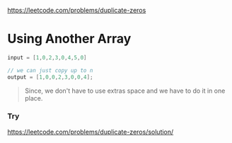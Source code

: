 https://leetcode.com/problems/duplicate-zeros

# Using Another Array 
```cpp
input = [1,0,2,3,0,4,5,0]

// we can just copy up to n
output = [1,0,0,2,3,0,0,4];
```

> Since, we don't have to use extras space and we have to do it in one place.
> 


### Try

https://leetcode.com/problems/duplicate-zeros/solution/
